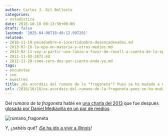 ```yaml
---
author: Carlos J. Gil Bellosta
categories:
- estadística
date: 2016-10-18 08:13:50+00:00
draft: false
lastmod: '2025-04-06T18:49:12.997201'
related:
- 2016-11-10-pesadumbre-e-incertidumbre-desencadenadas.md
- 2013-07-16-la-epa-en-materia-y-otros-medios.md
- 2013-02-11-voy-a-partir-una-lanza-a-favor-de-rosell-a-cuenta-de-la-epa.md
- 2011-11-03-2872.md
- 2012-11-28-coma-cero-dos-por-ciento-anda-ya.md
tags:
- encuestas
- ine
- muestreo
title: ¿Os acordáis del rumano de la "fragoneta"? Pues se ha mudado a Chicago
url: /2016/10/18/os-acordais-del-rumano-de-la-fragoneta-pues-se-ha-mudado-a-chicago/
---
```


Del _rumano de la fragoneta_ hablé en [una charla del 2013](https://datanalytics.com/2013/06/26/video-de-la-charla-sobre-la-epa-y-mas-cosas-en-medialab-prado/) que fue después [glosada por Daniel Mediavilla en un par de medios](https://datanalytics.com/2013/07/16/la-epa-en-materia-y-otros-medios/).

![rumano_fragoneta](/wp-uploads/2016/10/rumano_fragoneta.jpg)

Y, ¿sabéis qué? ¡[Se ha ido a vivir a Illinois](http://www.nytimes.com/2016/10/13/upshot/how-one-19-year-old-illinois-man-is-distorting-national-polling-averages.html)!